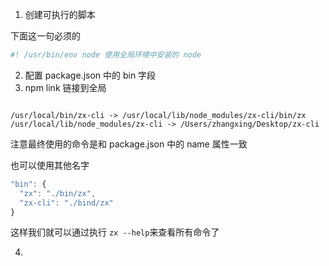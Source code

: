 <!--
 * @file: description
 * @author: zhangxing
 * @Date: 2020-08-23 20:35:34
 * @LastEditors: zhangxing
 * @LastEditTime: 2020-09-08 11:00:34
-->

1. 创建可执行的脚本

下面这一句必须的

```bash
#! /usr/bin/env node 使用全局环境中安装的 node
```

2. 配置 package.json 中的 bin 字段
3. npm link 链接到全局

```

/usr/local/bin/zx-cli -> /usr/local/lib/node_modules/zx-cli/bin/zx
/usr/local/lib/node_modules/zx-cli -> /Users/zhangxing/Desktop/zx-cli
```

注意最终使用的命令是和 package.json 中的 name 属性一致

也可以使用其他名字

```js
"bin": {
  "zx": "./bin/zx",
  "zx-cli": "./bind/zx"
}
```

这样我们就可以通过执行 `zx --help`来查看所有命令了

4.
